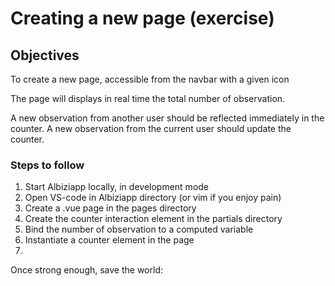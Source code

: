 # Creating a new page \(exercise\)

## Objectives

To create a new page, accessible from the navbar with a given icon

 The page will displays in real time the total number of observation. 

A new observation from another user should be reflected immediately in the counter. A new observation from the current user should update the counter.

### Steps to follow

1. Start Albiziapp locally, in development mode
2. Open VS-code in Albiziapp directory \(or vim if you enjoy pain\)
3. Create a .vue page in the pages directory
4. Create the counter interaction element in the partials directory
5. Bind the number of observation to a computed variable
6. Instantiate a counter element in the page
7. 
Once  strong enough, save the world:

